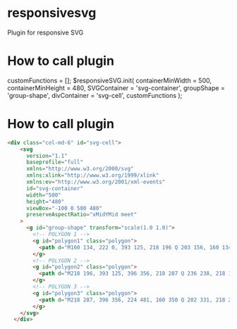 # responsivesvg
Plugin for responsive SVG

# How to call plugin

customFunctions = [];
$responsiveSVG.init(
  containerMinWidth = 500,
  containerMinHeight = 480,
  SVGContainer = 'svg-container',
  groupShape = 'group-shape',
  divContainer = 'svg-cell',
  customFunctions
);

# How to call plugin

```html
<div class="col-md-6" id="svg-cell">
    <svg
      version="1.1"
      baseprofile="full"
      xmlns="http://www.w3.org/2000/svg"
      xmlns:xlink="http://www.w3.org/1999/xlink"
      xmlns:ev="http://www.w3.org/2001/xml-events"
      id="svg-container"
      width="500" 
      height="480"
      viewBox="-100 0 500 480"
      preserveAspectRatio="xMidYMid meet"
    >     
      <g id="group-shape" transform="scale(1.0 1.0)">  
        <!-- POLYGON 1 -->
        <g id="polygon1" class="polygon">
          <path d="M160 134, 222 0, 393 125, 218 196 Q 203 156, 160 134"/>
        </g>
        <!-- POLYGON 2 -->
        <g id="polygon2" class="polygon">
          <path d="M218 196, 393 125, 396 356, 218 287 Q 236 238, 218 196" class="polygon"/>
        </g>
        <!-- POLYGON 3 -->
        <g id="polygon3" class="polygon">
          <path d="M218 287, 396 356, 224 481, 160 350 Q 202 331, 218 287"/>
        </g>
    </svg>
  </div>
  ```
